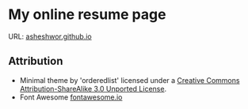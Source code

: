 # My online resume page

URL: [asheshwor.github.io](http://asheshwor.github.io/)

## Attribution

* Minimal theme by 'orderedlist' licensed under a [Creative Commons Attribution-ShareAlike 3.0 Unported License](http://creativecommons.org/licenses/by-sa/3.0/).
* Font Awesome [fontawesome.io](http://fontawesome.io/)
